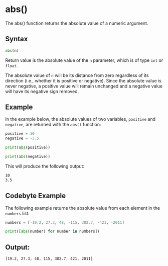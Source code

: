 # abs()
The abs() function returns the absolute value of a numeric argument.

## Syntax

```py
abs(n)
```

Return value is the absolute value of the `n` parameter, which is of type `int` or `float`.

The absolute value of `n` will be its distance from zero regardless of its direction (i.e., whether it is positive or negative). Since the absolute value is never negative, a positive value will remain unchanged and a negative value will have its negative sign removed.

## Example
In the example below, the absolute values of two variables, `positive` and `negative`, are returned with the `abs()` function:

```py
positive = 10
negative = -3.5

print(abs(positive))

print(abs(negative))
```

This will produce the following output:

```bash
10
3.5
```

## Codebyte Example
The following example returns the absolute value from each element in the `numbers` list:
```py
numbers = [-19.2, 27.3, 48, -115, 302.7, -421, -2011]

print([abs(number) for number in numbers])
```

## Output:
```bash
[19.2, 27.3, 48, 115, 302.7, 421, 2011]
```